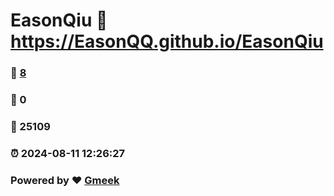 # EasonQiu :link: https://EasonQQ.github.io/EasonQiu 
### :page_facing_up: [8](https://EasonQQ.github.io/EasonQiu/tag.html) 
### :speech_balloon: 0 
### :hibiscus: 25109 
### :alarm_clock: 2024-08-11 12:26:27 
### Powered by :heart: [Gmeek](https://github.com/Meekdai/Gmeek)
